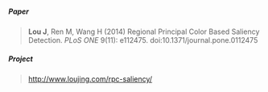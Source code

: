 ##### Paper
>**Lou J**, Ren M, Wang H (2014) Regional Principal Color Based Saliency Detection. *PLoS ONE* 9(11): e112475. doi:10.1371/journal.pone.0112475



##### Project
>http://www.loujing.com/rpc-saliency/